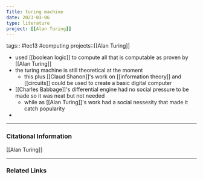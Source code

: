 ```yaml
---
Title: turing machine
date: 2023-03-06
type: literature
project: [[Alan Turing]]
---
```

tags:: #lec13 #computing 
projects::[[Alan Turing]]


-   used [[boolean logic]] to compute all that is computable as proven by [[Alan Turing]]
- the turing machine is still theoretical at the moment
	- this plus [[Claud Shanon]]'s work on [[information theory]] and [[circuits]] could be used to create a basic digital computer
- [[Charles Babbage]]'s differential engine had no social pressure to be made so it was neat but not needed
	- while as [[Alan Turing]]'s work had a social nessesity that made it catch popularity
- 

---
### Citational Information

[[Alan Turing]]

---

### Related Links

